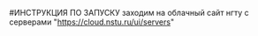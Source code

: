 #ИНСТРУКЦИЯ ПО ЗАПУСКУ
заходим на облачный сайт нгту c серверами "https://cloud.nstu.ru/ui/servers"
